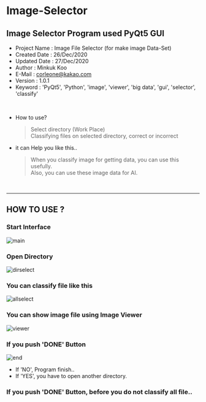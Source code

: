 # Image-Selector
## Image Selector Program used PyQt5 GUI



* Project Name : Image File Selector (for make image Data-Set)
* Created Date : 26/Dec/2020
* Updated Date : 27/Dec/2020
* Author : Minkuk Koo
* E-Mail : corleone@kakao.com
* Version : 1.0.1
* Keyword : 'PyQt5', 'Python', 'image', 'viewer', 'big data', 'gui', 'selector', 'classify'

<br>

- How to use?
  > Select directory (Work Place)<br>
  > Classifying files on selected directory, correct or incorrect

- it can Help you like this..
  > When you classify image for getting data, you can use this usefully.<br>
  > Also, you can use these image data for AI.

<br>

------------------------------------------------------------------------------


## HOW TO USE ?

### Start Interface
![main](https://user-images.githubusercontent.com/25974226/103170929-69589880-488b-11eb-9f57-995bdc2b5628.JPG)

### Open Directory
![dirselect](https://user-images.githubusercontent.com/25974226/103170911-534ad800-488b-11eb-8a5b-e4f120905d8d.JPG)

### You can classify file like this
![allselect](https://user-images.githubusercontent.com/25974226/103170904-4928d980-488b-11eb-8616-78f935fe6e5f.JPG)

### You can show image file using Image Viewer
![viewer](https://user-images.githubusercontent.com/25974226/103170935-71183d00-488b-11eb-9843-f113e8ca66e0.JPG)

### If you push 'DONE' Button
![end](https://user-images.githubusercontent.com/25974226/103170925-678ed500-488b-11eb-92bf-f049569a895b.JPG)

+ If 'NO', Program finish..
+ If 'YES', you have to open another directory.

### If you push 'DONE' Button, before you do not classify all file..



